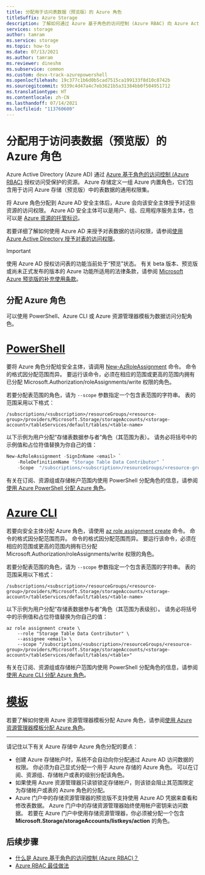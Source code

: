 ```yaml
---
title: 分配用于访问表数据（预览版）的 Azure 角色
titleSuffix: Azure Storage
description: 了解如何通过 Azure 基于角色的访问控制 (Azure RBAC) 向 Azure Active Directory 安全主体分配表数据（预览版）的权限。 Azure 存储支持通过 Azure AD 使用内置和 Azure 自定义角色进行身份验证和授权。
services: storage
author: tamram
ms.service: storage
ms.topic: how-to
ms.date: 07/13/2021
ms.author: tamram
ms.reviewer: dineshm
ms.subservice: common
ms.custom: devx-track-azurepowershell
ms.openlocfilehash: 19c377c1b6d0b5cad7515ca199133f8d10c8742b
ms.sourcegitcommit: 9339c4d47a4c7eb3621b5a31384bb0f504951712
ms.translationtype: HT
ms.contentlocale: zh-CN
ms.lasthandoff: 07/14/2021
ms.locfileid: "113760600"
---
```

# <a name="assign-an-azure-role-for-access-to-table-data-preview"></a>分配用于访问表数据（预览版）的 Azure 角色

Azure Active Directory (Azure AD) 通过 [Azure 基于角色的访问控制 (Azure RBAC)](../../role-based-access-control/overview.md) 授权访问受保护的资源。 Azure 存储定义一组 Azure 内置角色，它们包含用于访问 Azure 存储（预览版）中的表数据的通用权限集。

将 Azure 角色分配到 Azure AD 安全主体后，Azure 会向该安全主体授予对这些资源的访问权限。 Azure AD 安全主体可以是用户、组、应用程序服务主体，也可以是 [Azure 资源的托管标识](../../active-directory/managed-identities-azure-resources/overview.md)。

若要详细了解如何使用 Azure AD 来授予对表数据的访问权限，请参阅[使用 Azure Active Directory 授予对表的访问权限](authorize-access-azure-active-directory.md)。

> [!IMPORTANT]
> 使用 Azure AD 授权访问表的功能当前处于“预览”状态。 有关 beta 版本、预览版或尚未正式发布的版本的 Azure 功能所适用的法律条款，请参阅 [Microsoft Azure 预览版的补充使用条款](https://azure.microsoft.com/support/legal/preview-supplemental-terms/)。

## <a name="assign-an-azure-role"></a>分配 Azure 角色

可以使用 PowerShell、Azure CLI 或 Azure 资源管理器模板为数据访问分配角色。

# <a name="powershell"></a>[PowerShell](#tab/powershell)

要将 Azure 角色分配给安全主体，请调用 [New-AzRoleAssignment](/powershell/module/az.resources/new-azroleassignment) 命令。 命令的格式因分配范围而异。 要运行该命令，必须在相应的范围或更高的范围内拥有已分配 Microsoft.Authorization/roleAssignments/write 权限的角色。

若要分配表范围的角色，请为 `--scope` 参数指定一个包含表范围的字符串。 表的范围采用以下格式：

```
/subscriptions/<subscription>/resourceGroups/<resource-group>/providers/Microsoft.Storage/storageAccounts/<storage-account>/tableServices/default/tables/<table-name>
```

以下示例为用户分配“存储表数据参与者”角色（其范围为表）。 请务必将括号中的示例值和占位符值替换为你自己的值：

```powershell
New-AzRoleAssignment -SignInName <email> `
    -RoleDefinitionName "Storage Table Data Contributor" `
    -Scope  "/subscriptions/<subscription>/resourceGroups/<resource-group>/providers/Microsoft.Storage/storageAccounts/<storage-account>/tableServices/default/tables/<table>"
```

有关在订阅、资源组或存储帐户范围内使用 PowerShell 分配角色的信息，请参阅[使用 Azure PowerShell 分配 Azure 角色](../../role-based-access-control/role-assignments-powershell.md)。

# <a name="azure-cli"></a>[Azure CLI](#tab/azure-cli)

若要向安全主体分配 Azure 角色，请使用 [az role assignment create](/cli/azure/role/assignment#az_role_assignment_create) 命令。 命令的格式因分配范围而异。 命令的格式因分配范围而异。 要运行该命令，必须在相应的范围或更高的范围内拥有已分配 Microsoft.Authorization/roleAssignments/write 权限的角色。

若要分配表范围的角色，请为 `--scope` 参数指定一个包含表范围的字符串。 表的范围采用以下格式：

```
/subscriptions/<subscription>/resourceGroups/<resource-group>/providers/Microsoft.Storage/storageAccounts/<storage-account>/tableServices/default/tables/<table-name>
```

以下示例为用户分配“存储表数据参与者”角色（其范围为表级别）。 请务必将括号中的示例值和占位符值替换为你自己的值：

```azurecli-interactive
az role assignment create \
    --role "Storage Table Data Contributor" \
    --assignee <email> \
    --scope "/subscriptions/<subscription>/resourceGroups/<resource-group>/providers/Microsoft.Storage/storageAccounts/<storage-account>/tableServices/default/tables/<table>"
```

有关在订阅、资源组或存储帐户范围内使用 PowerShell 分配角色的信息，请参阅[使用 Azure CLI 分配 Azure 角色](../../role-based-access-control/role-assignments-cli.md)。

# <a name="template"></a>[模板](#tab/template)

若要了解如何使用 Azure 资源管理器模板分配 Azure 角色，请参阅[使用 Azure 资源管理器模板分配 Azure 角色](../../role-based-access-control/role-assignments-template.md)。

---

请记住以下有关 Azure 存储中 Azure 角色分配的要点：

- 创建 Azure 存储帐户时，系统不会自动向你分配通过 Azure AD 访问数据的权限。 你必须为自己显式分配一个用于 Azure 存储的 Azure 角色。 可以在订阅、资源组、存储帐户或表的级别分配该角色。
- 如果使用 Azure 资源管理器只读锁锁定存储帐户，则该锁会阻止其范围限定为存储帐户或表的 Azure 角色的分配。
- Azure 门户中的存储资源管理器的预览版不支持使用 Azure AD 凭据来查看和修改表数据。 Azure 门户中的存储资源管理器始终使用帐户密钥来访问数据。 若要在 Azure 门户中使用存储资源管理器，你必须被分配一个包含 **Microsoft.Storage/storageAccounts/listkeys/action** 的角色。

## <a name="next-steps"></a>后续步骤

- [什么是 Azure 基于角色的访问控制 (Azure RBAC)？](../../role-based-access-control/overview.md)
- [Azure RBAC 最佳做法](../../role-based-access-control/best-practices.md)
